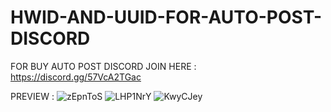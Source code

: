 # HWID-AND-UUID-FOR-AUTO-POST-DISCORD

FOR BUY AUTO POST DISCORD
JOIN HERE : https://discord.gg/57VcA2TGac


PREVIEW : 
![zEpnToS](https://github.com/user-attachments/assets/1a46d2e3-207b-4e36-abb4-34ee349e02d7)
![LHP1NrY](https://github.com/user-attachments/assets/97987f6a-a50c-42a9-b049-efe2ee118b12)
![KwyCJey](https://github.com/user-attachments/assets/c61055d1-3299-480c-b61f-7844152779a1)
